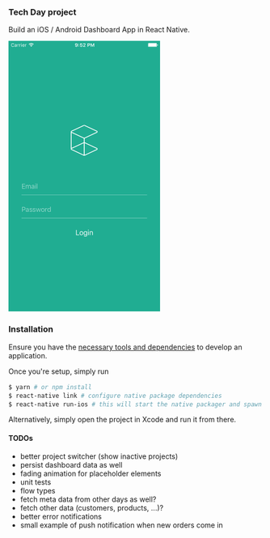 ### Tech Day project
Build an iOS / Android Dashboard App in React Native.

<img src="home.png" alt="Home screen" width="300">

### Installation
Ensure you have the [necessary tools and dependencies](https://facebook.github.io/react-native/docs/getting-started.html) to develop an application.

Once you're setup, simply run

```bash
$ yarn # or npm install
$ react-native link # configure native package dependencies
$ react-native run-ios # this will start the native packager and spawn the iOS simulator
```

Alternatively, simply open the project in Xcode and run it from there.


#### TODOs
- better project switcher (show inactive projects)
- persist dashboard data as well
- fading animation for placeholder elements
- unit tests
- flow types
- fetch meta data from other days as well?
- fetch other data (customers, products, ...)?
- better error notifications
- small example of push notification when new orders come in
